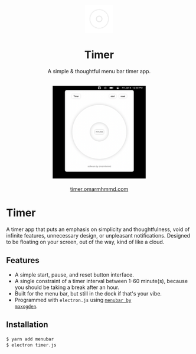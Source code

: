 <div align = "center">
<img width = "15%" src="lib/assets/icon/timer.png" alt="">
<h1>
Timer
</h1>
<p>
A simple & thoughtful menu bar timer app.
</p>
<br>
<img width = "50%" src="lib/assets/doc/screenshot-1.png" alt="">
<br>
<br>
<a href="https://timer.omarmhmmd.com/">timer.omarmhmmd.com</a>
</div>

# Timer
A timer app that puts an emphasis on simplicity and thoughtfulness, void of infinite features, unnecessary design, or unpleasant notifications. Designed to be floating on your screen, out of the way, kind of like a cloud. 

## Features
- A simple start, pause, and reset button interface. 
- A single constraint of a timer interval between 1-60 minute(s), because you should be taking a break after an hour.
- Built for the menu bar, but still in the dock if that's your vibe.
- Programmed with <code>electron.js</code> using [<code>menubar by maxogden</code>](https://github.com/maxogden/menubar).

## Installation
```sh
$ yarn add menubar
$ electron timer.js
```

